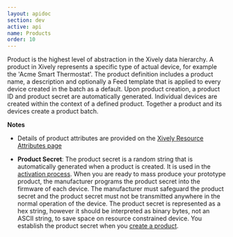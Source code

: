 ```yaml
---
layout: apidoc
section: dev
active: api
name: Products
order: 10
---
```


Product is the highest level of abstraction in the Xively data hierarchy. A product in Xively represents a specific type of actual device, for example the 'Acme Smart Thermostat'. The product definition includes a product name, a description and optionally a Feed template that is applied to every device created in the batch as a default. Upon product creation, a product ID and product secret are automatically generated. Individual devices are created within the context of a defined product. Together a product and its devices create a product batch.

**Notes**
- Details of product attributes are provided on the [Xively Resource Attributes page](/dev/docs/api/quick_reference/api_resource_attributes/)

- **Product Secret**: The product secret is a random string that is automatically generated when a product is created. It is used in the [activation process](/dev/docs/api/product_management/devices/activate_device/). When you are ready to mass produce your prototype product, the manufacturer programs the product secret into the firmware of each device. The manufacturer must safeguard the product secret and the product secret must not be transmitted anywhere in the normal operation of the device. The product secret is represented as a hex string, however it should be interpreted as binary bytes, not an ASCII string, to save space on resource constrained device. You establish the product secret when you  [create a product](/dev/docs/api/product_management/products/create_product/).